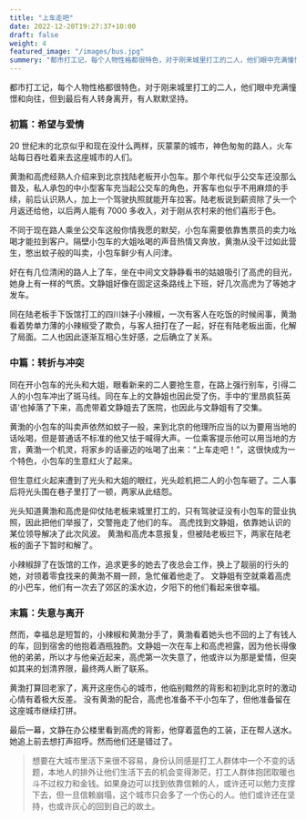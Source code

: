 ```yaml
---
title: "上车走吧"
date: 2022-12-20T19:27:37+10:00
draft: false
weight: 4
featured_image: "/images/bus.jpg"
summery: "都市打工记，每个人物性格都很特色，对于刚来城里打工的二人，他们眼中充满憧憬和向往，但到最后有人转身离开，有人默默坚持。"
---
```


都市打工记，每个人物性格都很特色，对于刚来城里打工的二人，他们眼中充满憧憬和向往，但到最后有人转身离开，有人默默坚持。

 <!--more-->

### 初篇：希望与爱情

20 世纪末的北京似乎和现在没什么两样，灰蒙蒙的城市，神色匆匆的路人，火车站每日吞吐着来去这座城市的人们。

黄渤和高虎经熟人介绍来到北京找陆老板开小包车。那个年代似乎公交车还没那么普及，私人承包的中小型客车充当起公交车的角色，开客车也似乎不用麻烦的手续，前后认识熟人，加上一个驾驶执照就能开车拉客。陆老板说到薪资除了头一个月返还给他，以后两人能有 7000 多收入，对于刚从农村来的他们喜形于色。

不同于现在路人乘坐公交车这般你情我愿的默契，小包车需要依靠售票员的卖力吆喝才能拉到客户。隔壁小包车的大姐吆喝的声音热情又奔放，黄渤从没干过如此营生，憋出蚊子般的叫卖，小包车鲜少有人问津。

好在有几位清闲的路人上了车，坐在中间文文静静看书的姑娘吸引了高虎的目光，她身上有一样的气质。文静姐好像在固定这条路线上下班，好几次高虎为了等她才发车。

同在陆老板手下饭馆打工的四川妹子小辣椒，一次有客人在吃饭的时候闹事，黄渤看着势单力薄的小辣椒受了欺负，与客人扭打在了一起，好在有陆老板出面，化解了局面。二人也因此逐渐互相心生好感，之后确立了关系。

### 中篇：转折与冲突

同在开小包车的光头和大姐，眼看新来的二人要抢生意，在路上强行别车，引得二人的小包车冲出了斑马线。同在车上的文静姐也因此受了伤，手中的’里昂疯狂英语‘也掉落了下来，高虎带着文静姐去了医院，也因此与文静姐有了交集。

黄渤的小包车的叫卖声依然如蚊子一般，来到北京的他理所应当的以为要用当地的话吆喝，但是普通话不标准的他又怯于喊得大声。一位乘客提示他可以用当地的方言，黄渤一个机灵，将家乡的话豪迈的吆喝了出来：“上车走吧！”，这很快成为一个特色，小包车的生意红火了起来。

但生意红火起来遭到了光头和大姐的眼红，光头趁机把二人的小包车砸了。二人事后将光头围在巷子里打了一顿，两家从此结怨。

光头知道黄渤和高虎是仰仗陆老板来城里打工的，只有驾驶证没有小包车的营业执照，因此把他们举报了，交警拖走了他们的车。
高虎找到文静姐，依靠她认识的某位领导解决了此次风波。
黄渤和高虎本意报复，但被陆老板拦下，两家在陆老板的面子下暂时和解了。

小辣椒辞了在饭馆的工作，追求更多的她去了夜总会工作，换上了靓丽的行头的她，对领着零食找来的黄渤不屑一顾，急忙催着他走了。
文静姐有空就乘着高虎的小巴车，他们有一次去了郊区的溪水边，夕阳下的他们看起来很幸福。

### 末篇：失意与离开

然而，幸福总是短暂的，小辣椒和黄渤分手了，黄渤看着她头也不回的上了有钱人的车，回到宿舍的他抱着酒瓶独酌。文静姐一次在车上和高虎袒露，因为他长得像他的弟弟，所以才与他亲近起来，高虎第一次失意了，他或许以为那是爱情，但突如其来的划清界限，最终两人断了联系。

黄渤打算回老家了，离开这座伤心的城市，他临别黯然的背影和初到北京时的激动心情有着极大反差。
没有黄渤的配合，高虎也准备不干小包车了，但他准备留在这座城市继续打拼。

最后一幕，文静在办公楼里看到高虎的背影，他穿着蓝色的工装，正在帮人送水。她追上前去想打声招呼。然而他们还是错过了。

> 想要在大城市里活下来很不容易，身份认同感是打工人群体中一个不变的话题，本地人的排外让他们生活下去的机会变得渺茫，打工人群体抱团取暖也斗不过权力和金钱。如果身边可以找到依靠信赖的人，或许还可以勉力支撑下去，但一旦信赖崩塌，这个城市只会多了一个伤心的人。他们或许还在坚持，也或许灰心的回到自己的故土。
